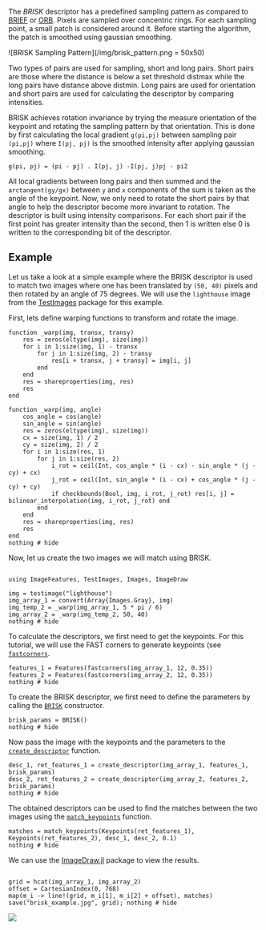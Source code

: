 The *BRISK* descriptor has a predefined sampling pattern as compared to [BRIEF](brief) or [ORB](orb). Pixels are sampled over concentric rings. For each sampling point, a small patch is considered around it. Before starting the algorithm, the patch is smoothed using gaussian smoothing.

![BRISK Sampling Pattern](/img/brisk_pattern.png = 50x50)

Two types of pairs are used for sampling, short and long pairs. Short pairs are those where the distance is below a set threshold distmax while the long pairs have distance above distmin. Long pairs are used for orientation and short pairs are used for calculating the descriptor by comparing intensities.

BRISK achieves rotation invariance by trying the measure orientation of the keypoint and rotating the sampling pattern by that orientation. This is done by first calculating the local gradient `g(pi,pj)` between sampling pair `(pi,pj)` where `I(pj, pj)` is the smoothed intensity after applying gaussian smoothing.

`g(pi, pj) = (pi - pj) . I(pj, j) -I(pj, j)pj - pi2`

All local gradients between long pairs and then summed and the `arctangent(gy/gx)` between `y` and `x` components of the sum is taken as the angle of the keypoint. Now, we only need to rotate the short pairs by that angle to help the descriptor become more invariant to rotation. 
The descriptor is built using intensity comparisons. For each short pair if the first point has greater intensity than the second, then 1 is written else 0 is written to the corresponding bit of the descriptor.

## Example 

Let us take a look at a simple example where the BRISK descriptor is used to match two images where one has been translated by `(50, 40)` pixels and then rotated by an angle of 75 degrees. We will use the `lighthouse` image from the [TestImages](https://github.com/timholy/TestImages.jl) package for this example.

First, lets define warping functions to transform and rotate the image.

```@example 4
function _warp(img, transx, transy)
    res = zeros(eltype(img), size(img))
    for i in 1:size(img, 1) - transx
        for j in 1:size(img, 2) - transy
            res[i + transx, j + transy] = img[i, j]
        end
    end
    res = shareproperties(img, res)
    res
end

function _warp(img, angle)
	cos_angle = cos(angle)
	sin_angle = sin(angle)
    res = zeros(eltype(img), size(img))
    cx = size(img, 1) / 2
    cy = size(img, 2) / 2
	for i in 1:size(res, 1)
		for j in 1:size(res, 2)
			i_rot = ceil(Int, cos_angle * (i - cx) - sin_angle * (j - cy) + cx)
			j_rot = ceil(Int, sin_angle * (i - cx) + cos_angle * (j - cy) + cy)
			if checkbounds(Bool, img, i_rot, j_rot) res[i, j] = bilinear_interpolation(img, i_rot, j_rot) end
		end
	end
    res = shareproperties(img, res)
	res
end	
nothing # hide
```

Now, let us create the two images we will match using BRISK.

```@example 4

using ImageFeatures, TestImages, Images, ImageDraw

img = testimage("lighthouse")
img_array_1 = convert(Array{Images.Gray}, img)
img_temp_2 = _warp(img_array_1, 5 * pi / 6)
img_array_2 = _warp(img_temp_2, 50, 40)
nothing # hide
```

To calculate the descriptors, we first need to get the keypoints. For this tutorial, we will use the FAST corners to generate keypoints (see [`fastcorners`](@ref).

```@example 4
features_1 = Features(fastcorners(img_array_1, 12, 0.35))
features_2 = Features(fastcorners(img_array_2, 12, 0.35))
nothing # hide
```
 
To create the BRISK descriptor, we first need to define the parameters by calling the [`BRISK`](@ref) constructor.

```@example 4
brisk_params = BRISK()
nothing # hide
```

Now pass the image with the keypoints and the parameters to the [`create_descriptor`](@ref) function.

```@example 4
desc_1, ret_features_1 = create_descriptor(img_array_1, features_1, brisk_params)
desc_2, ret_features_2 = create_descriptor(img_array_2, features_2, brisk_params)
nothing # hide
```

The obtained descriptors can be used to find the matches between the two images using the [`match_keypoints`](@ref) function.

```@example 4
matches = match_keypoints(Keypoints(ret_features_1), Keypoints(ret_features_2), desc_1, desc_2, 0.1)
nothing # hide
```

We can use the [ImageDraw.jl](https://github.com/JuliaImages/ImageDraw.jl) package to view the results.

```@example 4

grid = hcat(img_array_1, img_array_2)
offset = CartesianIndex(0, 768)
map(m_i -> line!(grid, m_i[1], m_i[2] + offset), matches)
save("brisk_example.jpg", grid); nothing # hide

```

![](brisk_example.jpg)
